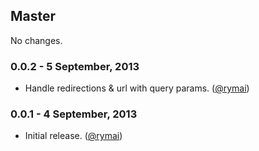 ## Master

No changes.

### 0.0.2 - 5 September, 2013

- Handle redirections & url with query params. ([@rymai][])

### 0.0.1 - 4 September, 2013

- Initial release. ([@rymai][])
<!--- The following link definition list is generated by PimpMyChangelog --->
[@rymai]: https://github.com/rymai
